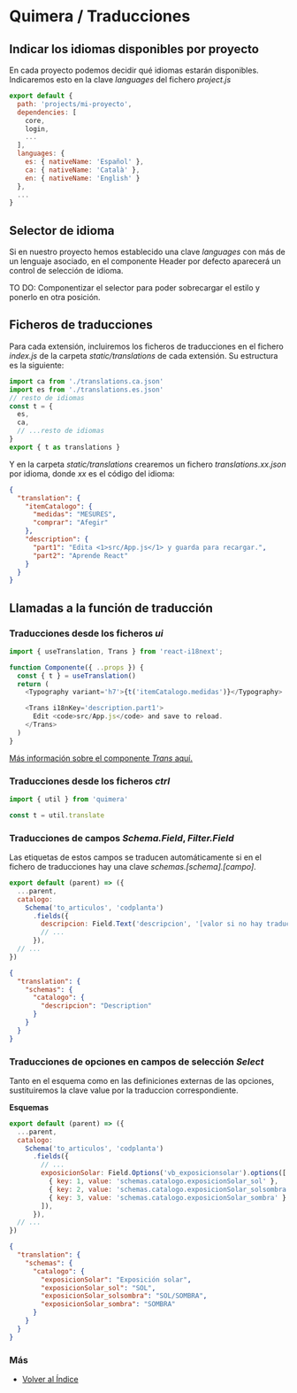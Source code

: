 # Quimera / Traducciones

## Indicar los idiomas disponibles por proyecto
En cada proyecto podemos decidir qué idiomas estarán disponibles.
Indicaremos esto en la clave *languages* del fichero *project.js*

```js
export default {
  path: 'projects/mi-proyecto',
  dependencies: [
    core,
    login,
    ...
  ],
  languages: {
    es: { nativeName: 'Español' },
    ca: { nativeName: 'Català' },
    en: { nativeName: 'English' }
  },
  ...
}
```

## Selector de idioma
Si en nuestro proyecto hemos establecido una clave *languages* con más de un lenguaje asociado, en el componente Header por defecto aparecerá un control de selección de idioma.

TO DO: Componentizar el selector para poder sobrecargar el estilo y ponerlo en otra posición.

## Ficheros de traducciones
Para cada extensión, incluiremos los ficheros de traducciones en el fichero *index.js* de la carpeta *static/translations* de cada extensión.
Su estructura es la siguiente:
```js
import ca from './translations.ca.json'
import es from './translations.es.json'
// resto de idiomas
const t = {
  es,
  ca,
  // ...resto de idiomas
}
export { t as translations }
```
Y en la carpeta *static/translations* crearemos un fichero *translations.xx.json* por idioma, donde *xx* es el código del idioma:
```json
{
  "translation": {
    "itemCatalogo": {
      "medidas": "MESURES",
      "comprar": "Afegir"
    },
    "description": {
      "part1": "Edita <1>src/App.js</1> y guarda para recargar.",
      "part2": "Aprende React"
    }
  }
}
```

## Llamadas a la función de traducción

### Traducciones desde los ficheros *ui*
```js
import { useTranslation, Trans } from 'react-i18next';

function Componente({ ..props }) {
  const { t } = useTranslation()
  return (
    <Typography variant='h7'>{t('itemCatalogo.medidas')}</Typography>

    <Trans i18nKey='description.part1'>
      Edit <code>src/App.js</code> and save to reload.
    </Trans>
  )
}
```
[Más información sobre el componente *Trans* aquí.](https://react.i18next.com/latest/trans-component)

### Traducciones desde los ficheros *ctrl*
```js
import { util } from 'quimera'

const t = util.translate
```

### Traducciones de campos *Schema.Field*, *Filter.Field*
Las etiquetas de estos campos se traducen automáticamente si en el fichero de traducciones hay una clave *schemas.[schema].[campo]*.
```js
export default (parent) => ({
  ...parent,
  catalogo:
    Schema('to_articulos', 'codplanta')
      .fields({
        descripcion: Field.Text('descripcion', '[valor si no hay traducción]'),
        // ...
      }),
  // ...
})
```
```json
{
  "translation": {
    "schemas": {
      "catalogo": {
        "descripcion": "Description"
      }
    }
  }
}
```
### Traducciones de opciones en campos de selección *Select*
Tanto en el esquema como en las definiciones externas de las opciones, sustituiremos la clave value por la traduccion correspondiente.

**Esquemas**
```js
export default (parent) => ({
  ...parent,
  catalogo:
    Schema('to_articulos', 'codplanta')
      .fields({
        // ...
        exposicionSolar: Field.Options('vb_exposicionsolar').options([
          { key: 1, value: 'schemas.catalogo.exposicionSolar_sol' },
          { key: 2, value: 'schemas.catalogo.exposicionSolar_solsombra' },
          { key: 3, value: 'schemas.catalogo.exposicionSolar_sombra' }
        ]),
      }),
  // ...
})
```

```json
{
  "translation": {
    "schemas": {
      "catalogo": {
        "exposicionSolar": "Exposición solar",
        "exposicionSolar_sol": "SOL",
        "exposicionSolar_solsombra": "SOL/SOMBRA",
        "exposicionSolar_sombra": "SOMBRA"
      }
    }
  }
}
```


### Más

  * [Volver al Índice](./index.md)
